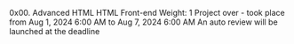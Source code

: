 0x00. Advanced HTML
HTML
Front-end
 Weight: 1
 Project over - took place from Aug 1, 2024 6:00 AM to Aug 7, 2024 6:00 AM
 An auto review will be launched at the deadline
